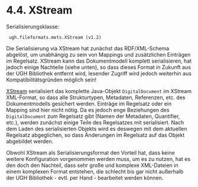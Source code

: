 # 4.4. XStream

Serialisierungsklasse:

```text
 ugh.fileformats.mets.XStream (v1.2)
```

Die Serialisierung via XStream hat zunächst das RDF/XML-Schema abgelöst, um unabhängig zu sein von Mappings und zusätzlichen Einträgen im Regelsatz. XStream kann das Dokumentmodell komplett serialisieren, hat jedoch einige Nachteile \(siehe unten\), so dass dieses Format in Zukunft aus der UGH Bibliothek entfernt wird, lesender Zugriff wird jedoch weiterhin aus Kompatibilitätsgründen möglich sein!

[XStream](http://xstream.codehaus.org/) serialisiert das komplette Java-Objekt `DigitalDocument` im XStream XML-Format, so dass alle Strukturtypen, Metadaten, Referenzen, etc. des Dokumentmodells gesichert werden. Einträge im Regelsatz oder ein Mapping sind hier nicht nötig. Da es jedoch enge Beziehungen des `DigitalDocument` zum Regelsatz gibt \(Namen der Metadaten, Quantifier, etc.\), werden zunächst einige Teile des Regelsatzes mit serialisiert. Nach dem Laden des serialisierten Objekts wird es deswegen mit dem aktuellen Regelsatz abgeglichen, so dass Änderungen im Regelsatz auf das Objekt abgebildet werden.

Obwohl XStream als Serialisierungsformat den Vorteil hat, dass keine weitere Konfiguration vorgenommen werden muss, um es zu nutzen, hat es den doch den Nachteil, dass sehr große und komplexe XML-Dateien in einem komplexen Format entstehen, die schlecht bis gar nicht außerhalb der UGH Bibliothek - evtl. per Hand - bearbeitet werden können.

